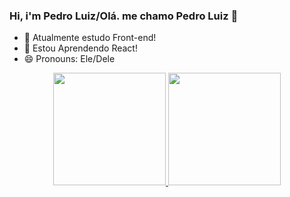### Hi, i'm Pedro Luiz/Olá. me chamo Pedro Luiz 👋

- 🔭 Atualmente estudo Front-end!
- 🌱 Estou Aprendendo React!
- 😄 Pronouns: Ele/Dele

<div align="center">
  <a href="https://github.com/pedroluisjr">
  <img height="180em" src="https://github-readme-stats.vercel.app/api?username=rafaballerini&show_icons=true&theme=dracula&include_all_commits=true&count_private=true"/>
  <img height="180em" src="https://github-readme-stats.vercel.app/api/top-langs/?username=rafaballerini&layout=compact&langs_count=7&theme=dracula"/>
</div>
